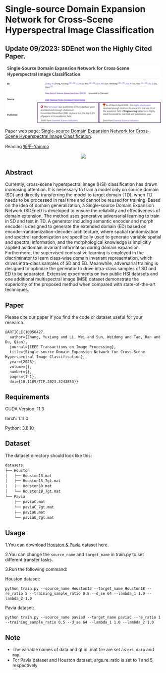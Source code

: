 # Single-source Domain Expansion Network for Cross-Scene Hyperspectral Image Classification

## Update 09/2023: SDEnet won the Highly Cited Paper.
<p align='center'>
  <img src='figure/SDEnet-ESI.png' width="800px">
</p>

Paper web page: [Single-source Domain Expansion Network for Cross-Scene Hyperspectral Image Classification](https://ieeexplore.ieee.org/document/10050427/).

Reading [知乎-Yammo](https://zhuanlan.zhihu.com/p/562084403)

<p align='center'>
  <img src='figure/SDEnet.png' width="800px">
</p>

## Abstract

Currently, cross-scene hyperspectral image (HSI) classification has drawn increasing attention. It is necessary to train a model only on source domain (SD) and directly transferring the model to target domain (TD), when TD needs to be processed in real time and cannot be reused for training. Based on the idea of domain generalization, a Single-source Domain Expansion Network (SDEnet) is developed to ensure the reliability and effectiveness of domain extension. The method uses generative adversarial learning to train in SD and test in TD. A generator including semantic encoder and morph encoder is designed to generate the extended domain (ED) based on encoder-randomization-decoder architecture, where spatial randomization and spectral randomization are specifically used to generate variable spatial and spectral information, and the morphological knowledge is implicitly applied as domain invariant information during domain expansion. Furthermore, the supervised contrastive learning is employed in the discriminator to learn class-wise domain invariant representation, which drives intra-class samples of SD and ED. Meanwhile, adversarial training is designed to optimize the generator to drive intra-class samples of SD and ED to be separated. Extensive experiments on two public HSI datasets and one additional multispectral image (MSI) dataset demonstrate the superiority of the proposed method when compared with state-of-the-art techniques. 

## Paper

Please cite our paper if you find the code or dataset useful for your research.

```
@ARTICLE{10050427,
  author={Zhang, Yuxiang and Li, Wei and Sun, Weidong and Tao, Ran and Du, Qian},
  journal={IEEE Transactions on Image Processing}, 
  title={Single-source Domain Expansion Network for Cross-Scene Hyperspectral Image Classification}, 
  year={2023},
  volume={},
  number={},
  pages={1-1},
  doi={10.1109/TIP.2023.3243853}}

```

## Requirements

CUDA Version: 11.3

torch: 1.11.0

Python: 3.8.10

## Dataset

The dataset directory should look like this:

```bash
datasets
├── Houston
│   ├── Houston13.mat
│   ├── Houston13_7gt.mat
│   ├── Houston18.mat
│   └── Houston18_7gt.mat
└── Pavia
    ├── paviaC.mat
    └── paviaC_7gt.mat
    ├── paviaU.mat
    └── paviaU_7gt.mat

```

## Usage

1.You can download [Houston &amp; Pavia](https://github.com/YuxiangZhang-BIT/Data-CSHSI) dataset here.

2.You can change the `source_name` and `target_name` in train.py to set different transfer tasks.

3.Run the following command:

Houston dataset:
```
python train.py --source_name Houston13 --target_name Houston18 --re_ratio 5 --training_sample_ratio 0.8 --d_se 64 --lambda_1 1.0 --lambda_2 1.0
```
Pavia dataset:
```
python train.py --source_name paviaU --target_name paviaC --re_ratio 1 --training_sample_ratio 0.5 --d_se 64 --lambda_1 1.0 --lambda_2 1.0
```

## Note

- The variable names of data and gt in .mat file are set as `ori_data` and `map`.
- For Pavia dataset and Houston dataset, args.re_ratio is set to 1 and 5, respectively
